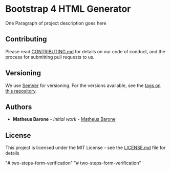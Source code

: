 # Bootstrap 4 HTML Generator

One Paragraph of project description goes here

## Contributing

Please read [CONTRIBUTING.md](https://gist.github.com/PurpleBooth/b24679402957c63ec426) for details on our code of conduct, and the process for submitting pull requests to us.

## Versioning

We use [SemVer](http://semver.org/) for versioning. For the versions available, see the [tags on this repository](https://github.com/your/project/tags).

## Authors

* **Matheus Barone** - *Initial work* - [Matheus Barone](https://github.com/mathvbarone)

## License

This project is licensed under the MIT License - see the [LICENSE.md](LICENSE.md) file for details


"# two-steps-form-verification" 
"# two-steps-form-verification" 
